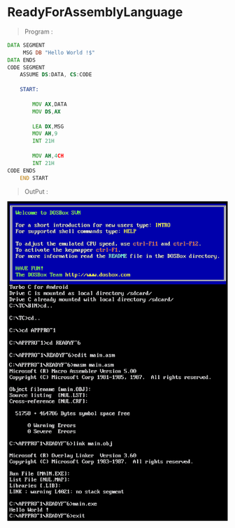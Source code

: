 # ReadyForAssemblyLanguage
> Program :

```asm
DATA SEGMENT
     MSG DB "Hello World !$"
DATA ENDS
CODE SEGMENT  
    ASSUME DS:DATA, CS:CODE
    
    START:
        
        MOV AX,DATA
        MOV DS,AX
        
        LEA DX,MSG
        MOV AH,9
        INT 21H
        
        MOV AH,4CH
        INT 21H
CODE ENDS
    END START
```
> OutPut :

![Output][output]

[output]: /output/output.png
